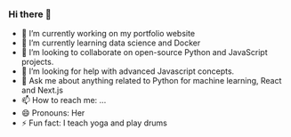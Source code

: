### Hi there 👋

- 🔭 I’m currently working on my portfolio website
- 🌱 I’m currently learning data science and Docker
- 👯 I’m looking to collaborate on open-source Python and JavaScript projects.
- 🤔 I’m looking for help with advanced Javascript concepts.
- 💬 Ask me about anything related to Python for machine learning, React and Next.js
- 📫 How to reach me: ...
- 😄 Pronouns: Her
- ⚡ Fun fact: I teach yoga and play drums
